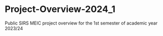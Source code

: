 # Project-Overview-2024_1
Public SIRS MEIC project overview for the 1st semester of academic year 2023/24
